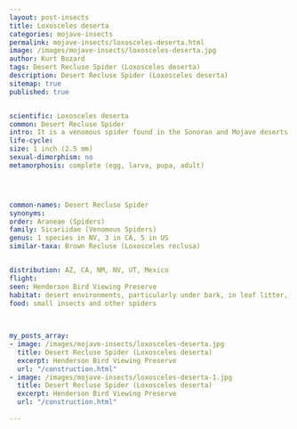 ```yaml
---
layout: post-insects
title: Loxosceles deserta
categories: mojave-insects
permalink: mojave-insects/loxosceles-deserta.html
image: /images/mojave-insects/loxosceles-deserta.jpg
author: Kurt Buzard
tags: Desert Recluse Spider (Loxosceles deserta)
description: Desert Recluse Spider (Loxosceles deserta)
sitemap: true
published: true


scientific: Loxosceles deserta
common: Desert Recluse Spider
intro: It is a venomous spider found in the Sonoran and Mojave deserts of the southwestern United States and northern Mexico. It is characterized by its sandy or tan color, six eyes arranged in pairs, and a violin-shaped marking on its cephalothorax. Like other recluse spiders, its bite can cause necrotic skin lesions. It is sandy or tan in color with a light brown abdomen. There is a darker, violin-shaped pattern on its cephalothora. It does not spin webs and is nocturnal.
life-cycle: 
size: 1 inch (2.5 mm)
sexual-dimorphism: no
metamorphosis: complete (egg, larva, pupa, adult)




common-names: Desert Recluse Spider
synonyms: 
order: Araneae (Spiders)
family: Sicariidae (Venomous Spiders)
genus: 1 species in NV, 3 in CA, 5 in US
similar-taxa: Brown Recluse (Loxosceles reclusa)


distribution: AZ, CA, NM, NV, UT, Mexico
flight: 
seen: Henderson Bird Viewing Preserve
habitat: desert environments, particularly under bark, in leaf litter, and in woodrat dens. 
food: small insects and other spiders
 
   

my_posts_array:
- image: /images/mojave-insects/loxosceles-deserta.jpg
  title: Desert Recluse Spider (Loxosceles deserta)
  excerpt: Henderson Bird Viewing Preserve
  url: "/construction.html"
- image: /images/mojave-insects/loxosceles-deserta-1.jpg
  title: Desert Recluse Spider (Loxosceles deserta)
  excerpt: Henderson Bird Viewing Preserve
  url: "/construction.html"
 
---
```

  
  
 <p></p>
  